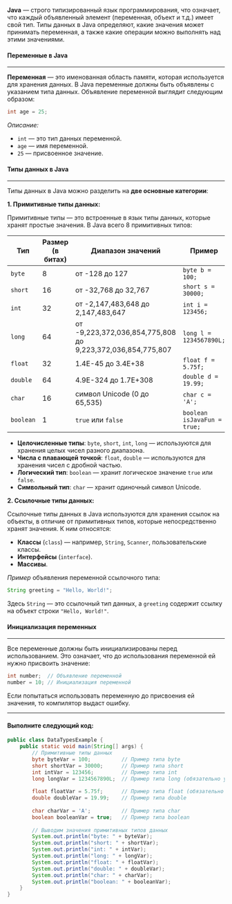 **Java** — строго типизированный язык программирования, что означает, что каждый объявленный элемент (переменная, объект и т.д.) имеет свой тип. Типы данных в Java определяют, какие значения может принимать переменная, а также какие операции можно выполнять над этими значениями.

#### Переменные в Java
<hr>

**Переменная** — это именованная область памяти, которая используется для хранения данных. В Java переменные должны быть объявлены с указанием типа данных. Объявление переменной выглядит следующим образом:

```java
int age = 25;
```

_Описание:_
- `int` — это тип данных переменной.
- `age` — имя переменной.
- `25` — присвоенное значение.

#### Типы данных в Java
<hr>

Типы данных в Java можно разделить на **две основные категории**:

**1. Примитивные типы данных:**

Примитивные типы — это встроенные в язык типы данных, которые хранят простые значения. В Java всего 8 примитивных типов:

| Тип     | Размер (в битах) | Диапазон значений                      | Пример |
|---------|------------------|----------------------------------------|--------|
| `byte`  | 8                | от -128 до 127                         | `byte b = 100;` |
| `short` | 16               | от -32,768 до 32,767                   | `short s = 30000;` |
| `int`   | 32               | от -2,147,483,648 до 2,147,483,647     | `int i = 123456;` |
| `long`  | 64               | от -9,223,372,036,854,775,808 до 9,223,372,036,854,775,807 | `long l = 1234567890L;` |
| `float` | 32               | 1.4E-45 до 3.4E+38                     | `float f = 5.75f;` |
| `double`| 64               | 4.9E-324 до 1.7E+308                   | `double d = 19.99;` |
| `char`  | 16               | символ Unicode (0 до 65,535)           | `char c = 'A';` |
| `boolean`| 1               | `true` или `false`                     | `boolean isJavaFun = true;` |

- **Целочисленные типы**: `byte`, `short`, `int`, `long` — используются для хранения целых чисел разного диапазона.
- **Числа с плавающей точкой**: `float`, `double` — используются для хранения чисел с дробной частью.
- **Логический тип**: `boolean` — хранит логическое значение `true` или `false`.
- **Символьный тип**: `char` — хранит одиночный символ Unicode.

**2. Ссылочные типы данных:**

Ссылочные типы данных в Java используются для хранения ссылок на объекты, в отличие от примитивных типов, которые непосредственно хранят значения. К ним относятся:

- **Классы** (`class`) — например, `String`, `Scanner`, пользовательские классы.
- **Интерфейсы** (`interface`).
- **Массивы**.

*Пример* объявления переменной ссылочного типа:

```java
String greeting = "Hello, World!";
```

Здесь `String` — это ссылочный тип данных, а `greeting` содержит ссылку на объект строки `"Hello, World!"`.

#### Инициализация переменных
<hr>

Все переменные должны быть инициализированы перед использованием. Это означает, что до использования переменной ей нужно присвоить значение:

```java
int number;  // Объявление переменной
number = 10; // Инициализация переменной
```

Если попытаться использовать переменную до присвоения ей значения, то компилятор выдаст ошибку.
<hr>

#### Выполните следующий код:
```java
public class DataTypesExample {
    public static void main(String[] args) {
        // Примитивные типы данных
        byte byteVar = 100;          // Пример типа byte
        short shortVar = 30000;      // Пример типа short
        int intVar = 123456;         // Пример типа int
        long longVar = 1234567890L;  // Пример типа long (обязательно указывать 'L' в конце)
        
        float floatVar = 5.75f;      // Пример типа float (обязательно 'f' в конце)
        double doubleVar = 19.99;    // Пример типа double
        
        char charVar = 'A';          // Пример типа char
        boolean booleanVar = true;   // Пример типа boolean
        
        // Выводим значения примитивных типов данных
        System.out.println("byte: " + byteVar);
        System.out.println("short: " + shortVar);
        System.out.println("int: " + intVar);
        System.out.println("long: " + longVar);
        System.out.println("float: " + floatVar);
        System.out.println("double: " + doubleVar);
        System.out.println("char: " + charVar);
        System.out.println("boolean: " + booleanVar);
    }
}
```